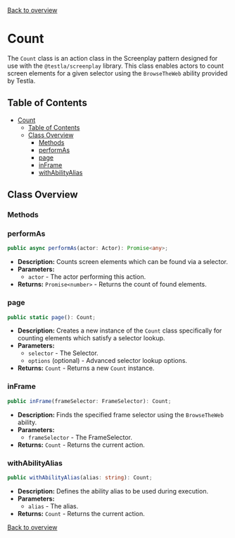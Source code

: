[Back to overview](../../screenplay_elements.md)

# Count

The `Count` class is an action class in the Screenplay pattern designed for use with the `@testla/screenplay` library. This class enables actors to count screen elements for a given selector using the `BrowseTheWeb` ability provided by Testla.

## Table of Contents

- [Count](#count)
  - [Table of Contents](#table-of-contents)
  - [Class Overview](#class-overview)
    - [Methods](#methods)
    - [performAs](#performas)
    - [page](#page)
    - [inFrame](#inframe)
    - [withAbilityAlias](#withabilityalias)

## Class Overview

### Methods

### performAs

```typescript
public async performAs(actor: Actor): Promise<any>;
```

- **Description:** Counts screen elements which can be found via a selector.
- **Parameters:**
  - `actor` - The actor performing this action.
- **Returns:** `Promise<number>` - Returns the count of found elements.

### page

```typescript
public static page(): Count;
```

- **Description:** Creates a new instance of the `Count` class specifically for counting elements which satisfy a selector lookup.
- **Parameters:**
  - `selector` - The Selector.
  - `options` (optional) - Advanced selector lookup options.
- **Returns:** `Count` - Returns a new `Count` instance.

### inFrame

```typescript
public inFrame(frameSelector: FrameSelector): Count;
```

- **Description:** Finds the specified frame selector using the `BrowseTheWeb` ability.
- **Parameters:**
  - `frameSelector` - The FrameSelector.
- **Returns:** `Count` - Returns the current action.

### withAbilityAlias

```typescript
public withAbilityAlias(alias: string): Count;
```

- **Description:** Defines the ability alias to be used during execution.
- **Parameters:**
  - `alias` - The alias.
- **Returns:** `Count` - Returns the current action.

[Back to overview](../../screenplay_elements.md)